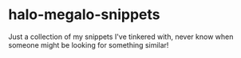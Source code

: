 # halo-megalo-snippets
Just a collection of my snippets I've tinkered with, never know when someone might be looking for something similar!
